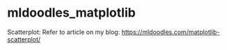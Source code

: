 # mldoodles_matplotlib

Scatterplot: Refer to article on my blog: https://mldoodles.com/matplotlib-scatterplot/
